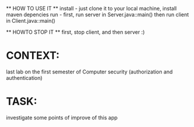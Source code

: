 ** HOW TO USE IT **
install - just clone it to your local machine, install maven depencies
run - first, run server in Server.java::main()
then run client in Client.java::main()

** HOWTO STOP IT **
first, stop client, and then server :)

# CONTEXT:
last lab on the first  semester of Computer security (authorization and authentication)

# TASK:
investigate some points of improve of this app